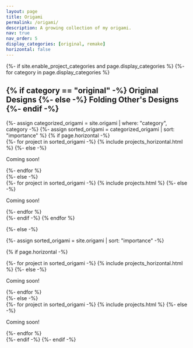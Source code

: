 ```yaml
---
layout: page
title: Origami
permalink: /origami/
description: A growing collection of my origami.
nav: true
nav_order: 5
display_categories: [original, remake]
horizontal: false
---
```


<!-- pages/origami.md -->
<div class="projects">
{%- if site.enable_project_categories and page.display_categories %}
  <!-- Display categorized projects -->
  {%- for category in page.display_categories %}
  <h2 class="category">
    {% if category == "original" -%}
      Original Designs
    {%- else -%}
      Folding Other's Designs
    {%- endif -%}
  </h2>
  {%- assign categorized_origami = site.origami | where: "category", category -%}
  {%- assign sorted_origami = categorized_origami | sort: "importance" %}
  <!-- Generate cards for each project -->
  {% if page.horizontal -%}
  <div class="container">
    <div class="row row-cols-2">
    {%- for project in sorted_origami -%}
      {% include projects_horizontal.html %}
    {%- else -%}
      <p>Coming soon!</p>
    {%- endfor %}
    </div>
  </div>
  {%- else -%}
  <div class="grid">
    {%- for project in sorted_origami -%}
      {% include projects.html %}
    {%- else -%}
      <p>Coming soon!</p>
    {%- endfor %}
  </div>
  {%- endif -%}
  {% endfor %}

{%- else -%}
<!-- Display origami without categories -->
  {%- assign sorted_origami = site.origami | sort: "importance" -%}
  <!-- Generate cards for each project -->
  {% if page.horizontal -%}
  <div class="container">
    <div class="row row-cols-2">
    {%- for project in sorted_origami -%}
      {% include projects_horizontal.html %}
    {%- else -%}
      <p>Coming soon!</p>
    {%- endfor %}
    </div>
  </div>
  {%- else -%}
  <div class="grid">
    {%- for project in sorted_origami -%}
      {% include projects.html %}
    {%- else -%}
      <p>Coming soon!</p>
    {%- endfor %}
  </div>
  {%- endif -%}
{%- endif -%}
</div>

